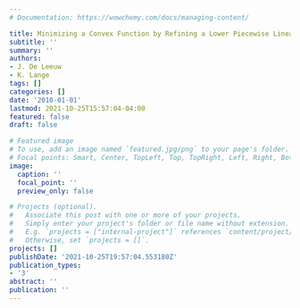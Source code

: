 ```yaml
---
# Documentation: https://wowchemy.com/docs/managing-content/

title: Minimizing a Convex Function by Refining a Lower Piecewise Linear Envelope
subtitle: ''
summary: ''
authors:
- J. De Leeuw
- K. Lange
tags: []
categories: []
date: '2010-01-01'
lastmod: 2021-10-25T15:57:04-04:00
featured: false
draft: false

# Featured image
# To use, add an image named `featured.jpg/png` to your page's folder.
# Focal points: Smart, Center, TopLeft, Top, TopRight, Left, Right, BottomLeft, Bottom, BottomRight.
image:
  caption: ''
  focal_point: ''
  preview_only: false

# Projects (optional).
#   Associate this post with one or more of your projects.
#   Simply enter your project's folder or file name without extension.
#   E.g. `projects = ["internal-project"]` references `content/project/deep-learning/index.md`.
#   Otherwise, set `projects = []`.
projects: []
publishDate: '2021-10-25T19:57:04.553180Z'
publication_types:
- '3'
abstract: ''
publication: ''
---
```

